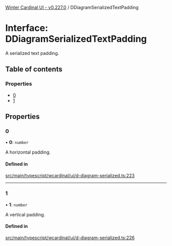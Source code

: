 [Winter Cardinal UI - v0.227.0](../index.md) / DDiagramSerializedTextPadding

# Interface: DDiagramSerializedTextPadding

A serialized text padding.

## Table of contents

### Properties

- [0](DDiagramSerializedTextPadding.md#0)
- [1](DDiagramSerializedTextPadding.md#1)

## Properties

### 0

• **0**: `number`

A horizontal padding.

#### Defined in

[src/main/typescript/wcardinal/ui/d-diagram-serialized.ts:223](https://github.com/winter-cardinal/winter-cardinal-ui/blob/v0.227.0/src/main/typescript/wcardinal/ui/d-diagram-serialized.ts#L223)

___

### 1

• **1**: `number`

A vertical padding.

#### Defined in

[src/main/typescript/wcardinal/ui/d-diagram-serialized.ts:226](https://github.com/winter-cardinal/winter-cardinal-ui/blob/v0.227.0/src/main/typescript/wcardinal/ui/d-diagram-serialized.ts#L226)
